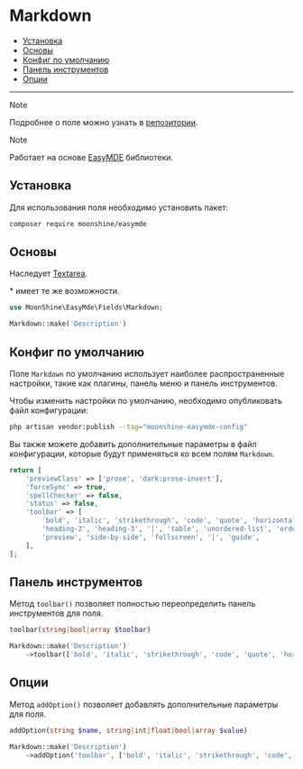 # Markdown

- [Установка](#installation)
- [Основы](#basics)
- [Конфиг по умолчанию](#default-config)
- [Панель инструментов](#toolbar)
- [Опции](#options)

---

> [!NOTE]
> Подробнее о поле можно узнать в [репозитории](https://github.com/moonshine-software/easymde).

> [!NOTE]
> Работает на основе [EasyMDE](https://github.com/Ionaru/easy-markdown-editor) библиотеки.

<a name="installation"></a>
## Установка

Для использования поля необходимо установить пакет:

```bash
composer require moonshine/easymde
```

<a name="basics"></a>
## Основы

Наследует [Textarea](/docs/{{version}}/fields/textarea).

\* имеет те же возможности.

```php
use MoonShine\EasyMde\Fields\Markdown;

Markdown::make('Description')
```

<a name="default-config"></a>
## Конфиг по умолчанию

Поле `Markdown` по умолчанию использует наиболее распространенные настройки, такие как плагины, панель меню и панель инструментов.

Чтобы изменить настройки по умолчанию, необходимо опубликовать файл конфигурации:

```bash
php artisan vendor:publish --tag="moonshine-easymde-config"
```

Вы также можете добавить дополнительные параметры в файл конфигурации, которые будут применяться ко всем полям `Markdown`.

```php
return [
    'previewClass' => ['prose', 'dark:prose-invert'],
    'forceSync' => true,
    'spellChecker' => false,
    'status' => false,
    'toolbar' => [
        'bold', 'italic', 'strikethrough', 'code', 'quote', 'horizontal-rule', '|', 'heading-1',
        'heading-2', 'heading-3', '|', 'table', 'unordered-list', 'ordered-list', '|', 'link', 'image', '|',
        'preview', 'side-by-side', 'fullscreen', '|', 'guide',
    ],
];
```

<a name="toolbar"></a>
## Панель инструментов

Метод `toolbar()` позволяет полностью переопределить панель инструментов для поля.

```php
toolbar(string|bool|array $toolbar)
```

```php
Markdown::make('Description')
    ->toolbar(['bold', 'italic', 'strikethrough', 'code', 'quote', 'horizontal-rule'])
```

<a name="options"></a>
## Опции

Метод `addOption()` позволяет добавлять дополнительные параметры для поля.

```php
addOption(string $name, string|int|float|bool|array $value)
```

```php
Markdown::make('Description')
    ->addOption('toolbar', ['bold', 'italic', 'strikethrough', 'code', 'quote', 'horizontal-rule'])
```
